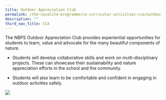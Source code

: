 ```yaml
---
title: Outdoor Appreciation Club
permalink: /the-navalite-programme/co-curricular-activities-cca/outdoor-appreciation-club/
description: ""
third_nav_title: CCA
---
```


The NBPS Outdoor Appreciation Club provides experiential opportunities for students to learn, value and advocate for the many beautiful components of nature.

*   Students will develop collaborative skills and work on multi-disciplinary projects. These can showcase their sustainability and nature appreciation efforts in the school and the community.
    
*   Students will also learn to be comfortable and confident in engaging in outdoor activities safely.

![](/images/Outdoor%20Appreciation%20Club.png)